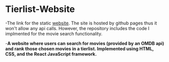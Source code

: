 # Tierlist-Website

-The link for the static [website](https://KidusLegesse.github.io/TierList). The site is hosted by github pages thus it won't allow any api calls. However, the repository includes the code I implmented for the movie search functionality. 

-**A website where users can search for movies (provided by an OMDB api) and rank those chosen movies in a tierlist. Implemented using HTML, CSS, and the React JavaScript framework.**

